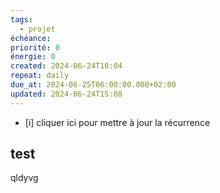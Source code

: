 ```yaml
---
tags:
  - projet
échéance: 
priorité: 0
énergie: 0
created: 2024-06-24T10:04
repeat: daily
due_at: 2024-06-25T06:00:00.000+02:00
updated: 2024-06-24T15:08
---
```

- [i] cliquer ici pour mettre à jour la récurrence

## test
qldyvg
